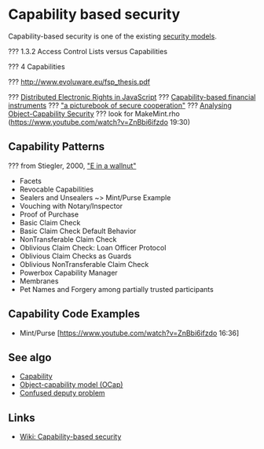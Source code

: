 # Capability based security
Capability-based security is one of the existing [security models](/security-model.md).

??? 1.3.2 Access Control Lists versus Capabilities

??? 4 Capabilities

??? http://www.evoluware.eu/fsp_thesis.pdf

??? [Distributed Electronic Rights in JavaScript](https://storage.googleapis.com/pub-tools-public-publication-data/pdf/40673.pdf)
??? [Capability-based financial instruments](http://www.erights.org/elib/capability/ode/ode.pdf)
??? ["a picturebook of secure cooperation"](http://erights.org/talks/efun/SecurityPictureBook.pdf)
??? [Analysing Object-Capability Security](http://www.cs.ox.ac.uk/people/toby.murray/papers/AOCS-hyperref.pdf)
??? look for MakeMint.rho (https://www.youtube.com/watch?v=ZnBbi6ifzdo 19:30)

## Capability Patterns

??? from Stiegler, 2000, ["E in a wallnut"](http://www.skyhunter.com/marcs/ewalnut.html#SEC45)
- Facets
- Revocable Capabilities
- Sealers and Unsealers ~> Mint/Purse Example
- Vouching with Notary/Inspector
- Proof of Purchase
- Basic Claim Check
- Basic Claim Check Default Behavior
- NonTransferable Claim Check
- Oblivious Claim Check: Loan Officer Protocol
- Oblivious Claim Checks as Guards
- Oblivious NonTransferable Claim Check
- Powerbox Capability Manager
- Membranes
- Pet Names and Forgery among partially trusted participants

## Capability Code Examples
- Mint/Purse [https://www.youtube.com/watch?v=ZnBbi6ifzdo 16:36]

## See algo
- [Capability](capability.md)
- [Object-capability model (OCap)](object-capability-model.md)
- [Confused deputy problem](confused-deputy-problem.md)


## Links
- [Wiki: Capability-based security](https://en.wikipedia.org/wiki/Capability-based_security)

